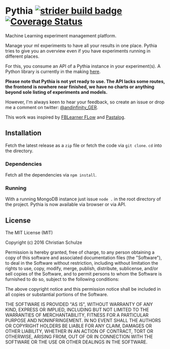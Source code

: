 # Pythia [![strider build badge](http://ci.andinfinity.de/ChristianSch/Pythia/badge?branch=master)](http://ci.andinfinity.de/christiansch/pythia/) [![Coverage Status](https://coveralls.io/repos/github/ChristianSch/Pythia/badge.svg?branch=master)](https://coveralls.io/github/ChristianSch/Pythia?branch=master)
Machine Learning experiment management platform.

Manage your ml experiments to have all your results in one place. Pythia tries
to give you an overview even if you have experiments running in different
places.

For this, you consume an API of a Pythia instance in your experiment(s). A
Python library is currently in the making
[here](https://github.com/ChristianSch/PyPythia).

**Please note that Pythia is not yet ready to use. The API lacks some routes,
the frontend is nowhere near finished, we have no charts or anything beyond
sole listing of experiments and models.**


However, I'm always keen to hear your feedback, so create an issue or drop
me a comment on twitter: [@andinfinity_GER](https://twitter.com/andinfinity_GER).

This work was inspired by [FBLearner FLow](https://code.facebook.com/posts/1072626246134461/introducing-fblearner-flow-facebook-s-ai-backbone/)
and [Pastalog](https://github.com/rewonc/pastalog).

## Installation
Fetch the latest release as a `zip` file or fetch the code via `git clone`. `cd` into the
directory.

### Dependencies
Fetch all the dependencies via `npm install`.

### Running
With a running MongoDB instance just issue `node .` in the root directory of the project.
Pythia is now available via browser or via API.

## License
The MIT License (MIT)

Copyright (c) 2016 Christian Schulze

Permission is hereby granted, free of charge, to any person obtaining a copy
of this software and associated documentation files (the "Software"), to deal
in the Software without restriction, including without limitation the rights
to use, copy, modify, merge, publish, distribute, sublicense, and/or sell
copies of the Software, and to permit persons to whom the Software is
furnished to do so, subject to the following conditions:

The above copyright notice and this permission notice shall be included in all
copies or substantial portions of the Software.

THE SOFTWARE IS PROVIDED "AS IS", WITHOUT WARRANTY OF ANY KIND, EXPRESS OR
IMPLIED, INCLUDING BUT NOT LIMITED TO THE WARRANTIES OF MERCHANTABILITY,
FITNESS FOR A PARTICULAR PURPOSE AND NONINFRINGEMENT. IN NO EVENT SHALL THE
AUTHORS OR COPYRIGHT HOLDERS BE LIABLE FOR ANY CLAIM, DAMAGES OR OTHER
LIABILITY, WHETHER IN AN ACTION OF CONTRACT, TORT OR OTHERWISE, ARISING FROM,
OUT OF OR IN CONNECTION WITH THE SOFTWARE OR THE USE OR OTHER DEALINGS IN THE
SOFTWARE.
